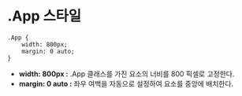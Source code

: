 .App 스타일
===
```
.App {
    width: 800px;
    margin: 0 auto;
}
```
- **width: 800px :** .App 클래스를 가진 요소의 너비를 800 픽셀로 고정한다.
- **margin: 0 auto :** 좌우 여백을 자동으로 설정하여 요소를 중앙에 배치한다.

